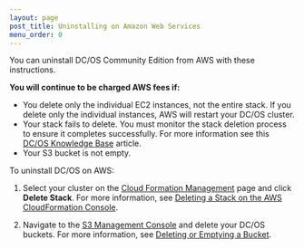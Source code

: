 ```yaml
---
layout: page
post_title: Uninstalling on Amazon Web Services
menu_order: 0
---
```


<p>You can uninstall DC/OS Community Edition from AWS with these instructions.</p>

<p><strong>You will continue to be charged AWS fees if:</strong></p>

<ul>
<li>You delete only the individual EC2 instances, not the entire stack. If you delete only the individual instances, AWS will restart your DC/OS cluster.</li>
<li>Your stack fails to delete. You must monitor the stack deletion process to ensure it completes successfully. For more information see this <a href="https://support.mesosphere.com/hc/en-us/articles/204623889-Why-is-AWS-failing-to-delete-my-cluster-" target="_blank">DC/OS Knowledge Base</a> article. </li>
<li>Your S3 bucket is not empty.</li>
</ul>

<p>To uninstall DC/OS on AWS:</p>

<ol>
<li><p>Select your cluster on the <a href="https://console.aws.amazon.com/cloudformation/home" target="_blank">Cloud Formation Management</a> page and click <strong>Delete Stack</strong>. For more information, see <a href="http://docs.aws.amazon.com/AWSCloudFormation/latest/UserGuide/cfn-console-delete-stack.html" target="_blank">Deleting a Stack on the AWS CloudFormation Console</a>.</p></li>
<li><p>Navigate to the <a href="https://console.aws.amazon.com/s3/home" target="_blank">S3 Management Console</a> and delete your DC/OS buckets. For more information, see <a href="http://docs.aws.amazon.com/AmazonS3/latest/dev/delete-or-empty-bucket.html" target="_blank">Deleting or Emptying a Bucket</a>.</p></li>
</ol>
